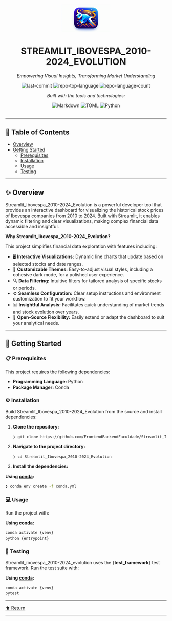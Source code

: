 <div id="top">

<!-- HEADER STYLE: CLASSIC -->
<div align="center">

<img src="Streamlit_Ibovespa_2010-2024_Evolution.png" width="30%" style="position: relative; top: 0; right: 0;" alt="Project Logo"/>

# STREAMLIT_IBOVESPA_2010-2024_EVOLUTION

<em>Empowering Visual Insights, Transforming Market Understanding</em>

<!-- BADGES -->
<img src="https://img.shields.io/github/last-commit/FrontendBackendFaculdade/Streamlit_Ibovespa_2010-2024_Evolution?style=flat&logo=git&logoColor=white&color=0080ff" alt="last-commit">
<img src="https://img.shields.io/github/languages/top/FrontendBackendFaculdade/Streamlit_Ibovespa_2010-2024_Evolution?style=flat&color=0080ff" alt="repo-top-language">
<img src="https://img.shields.io/github/languages/count/FrontendBackendFaculdade/Streamlit_Ibovespa_2010-2024_Evolution?style=flat&color=0080ff" alt="repo-language-count">

<em>Built with the tools and technologies:</em>

<img src="https://img.shields.io/badge/Markdown-000000.svg?style=flat&logo=Markdown&logoColor=white" alt="Markdown">
<img src="https://img.shields.io/badge/TOML-9C4121.svg?style=flat&logo=TOML&logoColor=white" alt="TOML">
<img src="https://img.shields.io/badge/Python-3776AB.svg?style=flat&logo=Python&logoColor=white" alt="Python">

</div>
<br>

---

## 📄 Table of Contents

- [Overview](#-overview)
- [Getting Started](#-getting-started)
    - [Prerequisites](#-prerequisites)
    - [Installation](#-installation)
    - [Usage](#-usage)
    - [Testing](#-testing)

---

## ✨ Overview

Streamlit_Ibovespa_2010-2024_Evolution is a powerful developer tool that provides an interactive dashboard for visualizing the historical stock prices of Ibovespa companies from 2010 to 2024. Built with Streamlit, it enables dynamic filtering and clear visualizations, making complex financial data accessible and insightful.

**Why Streamlit_Ibovespa_2010-2024_Evolution?**

This project simplifies financial data exploration with features including:

- 🖥️ **Interactive Visualizations:** Dynamic line charts that update based on selected stocks and date ranges.
- 🎨 **Customizable Themes:** Easy-to-adjust visual styles, including a cohesive dark mode, for a polished user experience.
- 🔍 **Data Filtering:** Intuitive filters for tailored analysis of specific stocks or periods.
- ⚙️ **Seamless Configuration:** Clear setup instructions and environment customization to fit your workflow.
- 📊 **Insightful Analysis:** Facilitates quick understanding of market trends and stock evolution over years.
- 🚀 **Open-Source Flexibility:** Easily extend or adapt the dashboard to suit your analytical needs.

---

## 🚀 Getting Started

### 📋 Prerequisites

This project requires the following dependencies:

- **Programming Language:** Python
- **Package Manager:** Conda

### ⚙️ Installation

Build Streamlit_Ibovespa_2010-2024_Evolution from the source and install dependencies:

1. **Clone the repository:**

    ```sh
    ❯ git clone https://github.com/FrontendBackendFaculdade/Streamlit_Ibovespa_2010-2024_Evolution
    ```

2. **Navigate to the project directory:**

    ```sh
    ❯ cd Streamlit_Ibovespa_2010-2024_Evolution
    ```

3. **Install the dependencies:**

**Using [conda](https://docs.conda.io/):**

```sh
❯ conda env create -f conda.yml
```

### 💻 Usage

Run the project with:

**Using [conda](https://docs.conda.io/):**

```sh
conda activate {venv}
python {entrypoint}
```

### 🧪 Testing

Streamlit_ibovespa_2010-2024_evolution uses the {__test_framework__} test framework. Run the test suite with:

**Using [conda](https://docs.conda.io/):**

```sh
conda activate {venv}
pytest
```

---

<div align="left"><a href="#top">⬆ Return</a></div>

---
